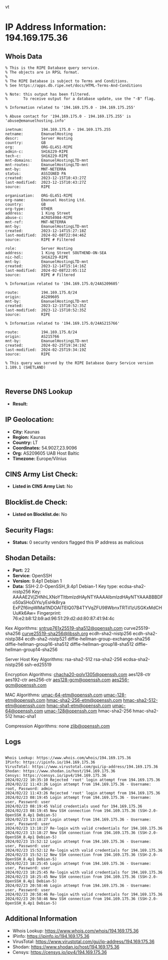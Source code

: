 vt
# IP Address Information: 194.169.175.36

## Whois Data
```
% This is the RIPE Database query service.
% The objects are in RPSL format.
%
% The RIPE Database is subject to Terms and Conditions.
% See https://apps.db.ripe.net/docs/HTML-Terms-And-Conditions

% Note: this output has been filtered.
%       To receive output for a database update, use the "-B" flag.

% Information related to '194.169.175.0 - 194.169.175.255'

% Abuse contact for '194.169.175.0 - 194.169.175.255' is 'abuse@emanuelhosting.info'

inetnum:        194.169.175.0 - 194.169.175.255
netname:        EmanuelHosting
descr:          Server Hosting
country:        GB
org:            ORG-EL451-RIPE
admin-c:        SH16229-RIPE
tech-c:         SH16229-RIPE
mnt-domains:    EmanuelHostingLTD-mnt
mnt-routes:     EmanuelHostingLTD-mnt
mnt-by:         MNT-NETERRA
status:         ASSIGNED PA
created:        2023-12-15T10:43:27Z
last-modified:  2023-12-15T10:43:27Z
source:         RIPE

organisation:   ORG-EL451-RIPE
org-name:       Emanuel Hosting Ltd.
country:        GB
org-type:       OTHER
address:        1 King Street
abuse-c:        ACRO54984-RIPE
mnt-ref:        MNT-NETERRA
mnt-by:         EmanuelHostingLTD-mnt
created:        2023-12-14T15:27:18Z
last-modified:  2024-02-08T22:04:46Z
source:         RIPE # Filtered

role:           Server Hosting
address:        1 King Street SOUTHEND-ON-SEA
nic-hdl:        SH16229-RIPE
mnt-by:         EmanuelHostingLTD-mnt
created:        2023-12-14T15:14:16Z
last-modified:  2024-02-08T22:05:11Z
source:         RIPE # Filtered

% Information related to '194.169.175.0/24AS209605'

route:          194.169.175.0/24
origin:         AS209605
mnt-by:         EmanuelHostingLTD-mnt
created:        2023-12-15T10:52:35Z
last-modified:  2023-12-15T10:52:35Z
source:         RIPE

% Information related to '194.169.175.0/24AS215766'

route:          194.169.175.0/24
origin:         AS215766
mnt-by:         EmanuelHostingLTD-mnt
created:        2024-02-25T19:34:19Z
last-modified:  2024-02-25T19:34:19Z
source:         RIPE

% This query was served by the RIPE Database Query Service version 1.109.1 (SHETLAND)



```
## Reverse DNS Lookup
- **Result:** 

## IP Geolocation:
- **City:** Kaunas
- **Region:** Kaunas
- **Country:** LT
- **Coordinates:** 54.9027,23.9096
- **Org:** AS209605 UAB Host Baltic
- **Timezone:** Europe/Vilnius

## CINS Army List Check:
- **Listed in CINS Army List:** 
No

## Blocklist.de Check:
- **Listed on Blocklist.de:** 
No

## Security Flags:
- **Status:** 0 security vendors flagged this IP address as malicious

## Shodan Details:
- **Port:** 22
- **Service:** OpenSSH
- **Version:** 9.4p1 Debian 1
- **Data:** SSH-2.0-OpenSSH_9.4p1 Debian-1
Key type: ecdsa-sha2-nistp256
Key: AAAAE2VjZHNhLXNoYTItbmlzdHAyNTYAAAAIbmlzdHAyNTYAAABBBDFo50aSHoDiYs/yEsHkBrya
ExPZf6inpWMal1NDOAITElQ07B4TYVqZFU98WbnxTRTiI1zUSGKxMdCHUuKk6Aw=
Fingerprint: 76:e2:b8:12:b9:ad:96:51:29:d2:dd:80:87:41:94:4c

Kex Algorithms:
	sntrup761x25519-sha512@openssh.com
	curve25519-sha256
	curve25519-sha256@libssh.org
	ecdh-sha2-nistp256
	ecdh-sha2-nistp384
	ecdh-sha2-nistp521
	diffie-hellman-group-exchange-sha256
	diffie-hellman-group16-sha512
	diffie-hellman-group18-sha512
	diffie-hellman-group14-sha256

Server Host Key Algorithms:
	rsa-sha2-512
	rsa-sha2-256
	ecdsa-sha2-nistp256
	ssh-ed25519

Encryption Algorithms:
	chacha20-poly1305@openssh.com
	aes128-ctr
	aes192-ctr
	aes256-ctr
	aes128-gcm@openssh.com
	aes256-gcm@openssh.com

MAC Algorithms:
	umac-64-etm@openssh.com
	umac-128-etm@openssh.com
	hmac-sha2-256-etm@openssh.com
	hmac-sha2-512-etm@openssh.com
	hmac-sha1-etm@openssh.com
	umac-64@openssh.com
	umac-128@openssh.com
	hmac-sha2-256
	hmac-sha2-512
	hmac-sha1

Compression Algorithms:
	none
	zlib@openssh.com


## Logs
```

Whois Lookup: https://www.whois.com/whois/194.169.175.36
IPinfo: https://ipinfo.io/194.169.175.36
VirusTotal: https://www.virustotal.com/gui/ip-address/194.169.175.36
Shodan: https://www.shodan.io/host/194.169.175.36
Censys: https://censys.io/ipv4/194.169.175.36
2024/02/22 10:35:10 Rejected 'root' login attempt from 194.169.175.36
2024/02/22 11:43:26 Login attempt from 194.169.175.36 - Username: root, Password: admin
2024/02/22 11:43:26 Rejected 'root' login attempt from 194.169.175.36
2024/02/23 08:19:45 Login attempt from 194.169.175.36 - Username: user, Password: user
2024/02/23 08:19:45 Valid credentials used for 194.169.175.36
2024/02/23 08:19:45 New SSH connection from 194.169.175.36 (SSH-2.0-OpenSSH_8.4p1 Debian-5)
2024/02/23 13:18:27 Login attempt from 194.169.175.36 - Username: user, Password: user
2024/02/23 13:18:27 Re-login with valid credentials for 194.169.175.36
2024/02/23 13:18:27 New SSH connection from 194.169.175.36 (SSH-2.0-OpenSSH_8.4p1 Debian-5)
2024/02/23 15:52:12 Login attempt from 194.169.175.36 - Username: user, Password: user
2024/02/23 15:52:12 Re-login with valid credentials for 194.169.175.36
2024/02/23 15:52:12 New SSH connection from 194.169.175.36 (SSH-2.0-OpenSSH_8.4p1 Debian-5)
2024/02/23 18:25:45 Login attempt from 194.169.175.36 - Username: user, Password: user
2024/02/23 18:25:45 Re-login with valid credentials for 194.169.175.36
2024/02/23 18:25:45 New SSH connection from 194.169.175.36 (SSH-2.0-OpenSSH_8.4p1 Debian-5)
2024/02/23 20:58:46 Login attempt from 194.169.175.36 - Username: user, Password: user
2024/02/23 20:58:46 Re-login with valid credentials for 194.169.175.36
2024/02/23 20:58:46 New SSH connection from 194.169.175.36 (SSH-2.0-OpenSSH_8.4p1 Debian-5)

```
## Additional Information
- Whois Lookup: https://www.whois.com/whois/194.169.175.36
- IPinfo: https://ipinfo.io/194.169.175.36
- VirusTotal: https://www.virustotal.com/gui/ip-address/194.169.175.36
- Shodan: https://www.shodan.io/host/194.169.175.36
- Censys: https://censys.io/ipv4/194.169.175.36

